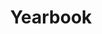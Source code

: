 ---
order: 105
slug: "yearbook"
title: "Yearbook"
cover: {
  src: "/img/arsbok-0-zoom.jpg", alt: "Zoomed in corner of cut out on book cover"
}
images: [
  {
    src: "/img/arsbok-1-framsida.jpg", alt: "Book cover standing up. Says \"Årsbok\" meaning Yearbook in Swedish"
  },
  {
    src: "/img/arsbok-2-framsida.jpg", alt: "Book cover held in hands"
  },
  {
    src: "/img/arsbok-3-bladder.jpg", alt: "Hands flipping through book"
  },
  {
    src: "/img/arsbok-4-college-start.jpg", alt: "Hands holding up the \"College\" cover spread"
  },
  {
    src: "/img/arsbok-5-college.jpg", alt: "Hands holding up the \"College\" inner spread"
  },
  {
    src: "/img/arsbok-6-innehall.jpg", alt: "Hands showing the table of contents in the yearbook"
  },
  {
    src: "/img/arsbok-7-rygg-liggande.jpg", alt: "Yearbook lying down flat seen from a diagonal view"
  }
]
---